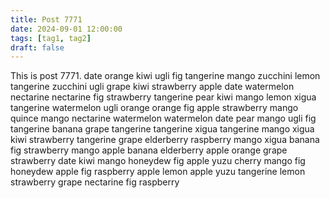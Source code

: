```yaml
---
title: Post 7771
date: 2024-09-01 12:00:00
tags: [tag1, tag2]
draft: false
---
```

This is post 7771.
date
orange
kiwi
ugli
fig
tangerine
mango
zucchini
lemon
tangerine
zucchini
ugli
grape
kiwi
strawberry
apple
date
watermelon
nectarine
nectarine
fig
strawberry
tangerine
pear
kiwi
mango
lemon
xigua
tangerine
watermelon
ugli
orange
orange
fig
apple
strawberry
mango
quince
mango
nectarine
watermelon
watermelon
date
pear
mango
ugli
fig
tangerine
banana
grape
tangerine
tangerine
xigua
tangerine
mango
xigua
kiwi
strawberry
tangerine
grape
elderberry
raspberry
mango
xigua
banana
fig
strawberry
mango
apple
banana
elderberry
apple
orange
grape
strawberry
date
kiwi
mango
honeydew
fig
apple
yuzu
cherry
mango
fig
honeydew
apple
fig
raspberry
apple
lemon
apple
yuzu
tangerine
lemon
strawberry
grape
nectarine
fig
raspberry
